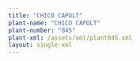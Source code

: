 ```yaml
---
title: "CHICO CAPOLT"
plant-name: "CHICO CAPOLT"
plant-number: "045"
plant-xml: /assets/xml/plant045.xml
layout: single-xml
---
```

